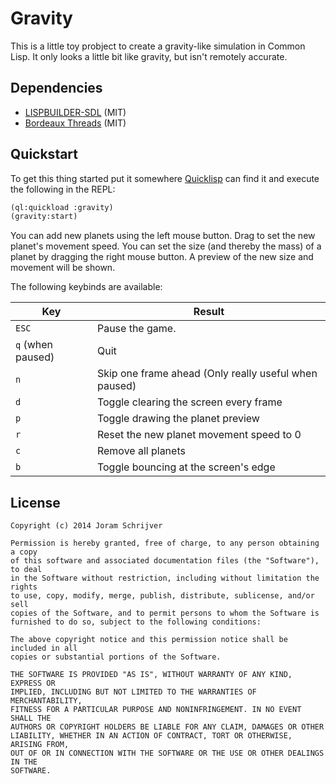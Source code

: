 # Gravity

This is a little toy probject to create a gravity-like simulation in Common Lisp. It only looks a little bit like gravity, but isn't remotely accurate.

## Dependencies

- [LISPBUILDER-SDL](https://code.google.com/p/lispbuilder/wiki/LispbuilderSDL) (MIT)
- [Bordeaux Threads](http://common-lisp.net/project/bordeaux-threads/) (MIT)

## Quickstart

To get this thing started put it somewhere [Quicklisp][] can find it and execute the following in the REPL:

```lisp
(ql:quickload :gravity)
(gravity:start)
```

You can add new planets using the left mouse button. Drag to set the new planet's movement speed. You can set the size (and thereby the mass) of a planet by dragging the right mouse button. A preview of the new size and movement will be shown.

The following keybinds are available:

| Key               | Result                                                |
|-------------------|-------------------------------------------------------|
| `ESC`             | Pause the game.                                       |
| `q` (when paused) | Quit                                                  |
| `n`               | Skip one frame ahead (Only really useful when paused) |
| `d`               | Toggle clearing the screen every frame                |
| `p`               | Toggle drawing the planet preview                     |
| `r`               | Reset the new planet movement speed to 0              |
| `c`               | Remove all planets                                    |
| `b`               | Toggle bouncing at the screen's edge                  |

[Quicklisp]: http://www.quicklisp.org/

## License

    Copyright (c) 2014 Joram Schrijver

    Permission is hereby granted, free of charge, to any person obtaining a copy
    of this software and associated documentation files (the "Software"), to deal
    in the Software without restriction, including without limitation the rights
    to use, copy, modify, merge, publish, distribute, sublicense, and/or sell
    copies of the Software, and to permit persons to whom the Software is
    furnished to do so, subject to the following conditions:

    The above copyright notice and this permission notice shall be included in all
    copies or substantial portions of the Software.

    THE SOFTWARE IS PROVIDED "AS IS", WITHOUT WARRANTY OF ANY KIND, EXPRESS OR
    IMPLIED, INCLUDING BUT NOT LIMITED TO THE WARRANTIES OF MERCHANTABILITY,
    FITNESS FOR A PARTICULAR PURPOSE AND NONINFRINGEMENT. IN NO EVENT SHALL THE
    AUTHORS OR COPYRIGHT HOLDERS BE LIABLE FOR ANY CLAIM, DAMAGES OR OTHER
    LIABILITY, WHETHER IN AN ACTION OF CONTRACT, TORT OR OTHERWISE, ARISING FROM,
    OUT OF OR IN CONNECTION WITH THE SOFTWARE OR THE USE OR OTHER DEALINGS IN THE
    SOFTWARE.
